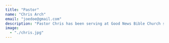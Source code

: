 ```yaml
---
title: "Pastor"
name: "Chris Arch"
email: "joedoe@gmail.com"
description: "Pastor Chris has been serving at Good News Bible Church since 1997. He and his wife Carol have 5 children, David, Katherine, Joseph, Mary and Daniel. "
image: 
  - "./chris.jpg"
---
```

